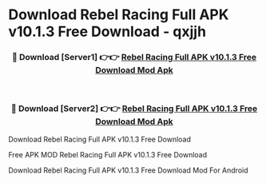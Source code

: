 # Download Rebel Racing Full APK v10.1.3 Free Download - qxjjh



<div align="center">
<h3>🔴 Download [Server1] 👉👉 <a href="https://momento.my/?title=Rebel_Racing_Full_APK_v10.1.3_Free_Download">Rebel Racing Full APK v10.1.3 Free Download Mod Apk</a></h3><br>

<h3>🔴 Download [Server2] 👉👉 <a href="https://momento.my/?title=Rebel_Racing_Full_APK_v10.1.3_Free_Download">Rebel Racing Full APK v10.1.3 Free Download Mod Apk</a></h3>
</div>



Download Rebel Racing Full APK v10.1.3 Free Download 

Free APK MOD Rebel Racing Full APK v10.1.3 Free Download 

Download Rebel Racing Full APK v10.1.3 Free Download Mod For Android
